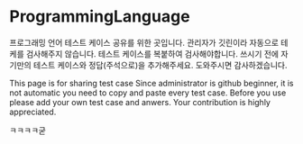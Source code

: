 # ProgrammingLanguage

프로그래밍 언어 테스트 케이스 공유를 위한 곳입니다.
관리자가 깃린이라 자동으로 테케를 검사해주지 않습니다.
테스트 케이스를 복붙하여 검사해야합니다.
쓰시기 전에 자기만의 테스트 케이스와 정답(주석으로)을 추가해주세요. 도와주시면 감사하겠습니다.

This page is for sharing test case
Since administrator is github beginner, it is not automatic you need to copy and paste every test case.
Before you use please add your own test case and anwers. Your contribution is highly appreciated.

ㅋㅋㅋㅋ굳
